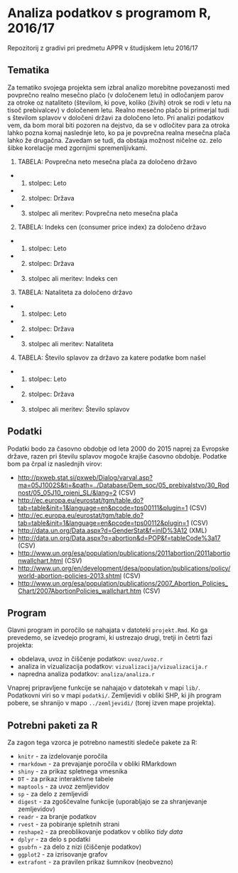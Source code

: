 # Analiza podatkov s programom R, 2016/17

Repozitorij z gradivi pri predmetu APPR v študijskem letu 2016/17

## Tematika

Za tematiko svojega projekta sem izbral analizo morebitne povezanosti med povprečno realno mesečno plačo (v določenem letu) in odločanjem parov za otroke oz nataliteto (številom, ki pove, koliko (živih) otrok se rodi v letu na tisoč prebivalcev) v določenem letu. Realno mesečno plačo bi primerjal tudi s številom splavov v določeni državi za določeno leto. Pri analizi podatkov vem, da bom moral biti pozoren na dejstvo, da se v odločitev para za otroka lahko pozna komaj naslednje leto, ko pa je povprečna realna mesečna plača lahko že drugačna. Zavedam se tudi, da obstaja možnost ničelne oz. zelo šibke korelacije med zgornjimi spremenljivkami.

1. TABELA: Povprečna neto mesečna plača za določeno državo
* 1. stolpec: Leto
* 2. stolpec: Država
* 3. stolpec ali meritev: Povprečna neto mesečna plača

2. TABELA: Indeks cen (consumer price index) za določeno državo
* 1. stolpec: Leto
* 2. stolpec: Država
* 3. stolpec ali meritev: Indeks cen

3. TABELA: Nataliteta za določeno državo
* 1. stolpec: Leto
* 2. stolpec: Država
* 3. stolpec ali meritev: Nataliteta

4. TABELA: Število splavov za državo za katere podatke bom našel
* 1. stolpec: Leto
* 2. stolpec: Država
* 3. stolpec ali meritev: Število splavov



## Podatki

Podatki bodo za časovno obdobje od leta 2000 do 2015 naprej za Evropske države, razen pri številu splavov mogoče krajše časovno obdobje. Podatke bom pa črpal iz naslednjih virov:
* http://pxweb.stat.si/pxweb/Dialog/varval.asp?ma=05J1002S&ti=&path=../Database/Dem_soc/05_prebivalstvo/30_Rodnost/05_05J10_rojeni_SL/&lang=2 (CSV)
* http://ec.europa.eu/eurostat/tgm/table.do?tab=table&init=1&language=en&pcode=tps00111&plugin=1 (CSV)
* http://ec.europa.eu/eurostat/tgm/table.do?tab=table&init=1&language=en&pcode=tps00112&plugin=1 (CSV)
* http://data.un.org/Data.aspx?d=GenderStat&f=inID%3A12 (XML)
* http://data.un.org/Data.aspx?q=abortion&d=POP&f=tableCode%3a17 (CSV)
* http://www.un.org/esa/population/publications/2011abortion/2011abortionwallchart.html (CSV)
* http://www.un.org/en/development/desa/population/publications/policy/world-abortion-policies-2013.shtml (CSV)
* http://www.un.org/esa/population/publications/2007_Abortion_Policies_Chart/2007AbortionPolicies_wallchart.htm (CSV)

## Program

Glavni program in poročilo se nahajata v datoteki `projekt.Rmd`. Ko ga prevedemo,
se izvedejo programi, ki ustrezajo drugi, tretji in četrti fazi projekta:

* obdelava, uvoz in čiščenje podatkov: `uvoz/uvoz.r`
* analiza in vizualizacija podatkov: `vizualizacija/vizualizacija.r`
* napredna analiza podatkov: `analiza/analiza.r`

Vnaprej pripravljene funkcije se nahajajo v datotekah v mapi `lib/`. Podatkovni
viri so v mapi `podatki/`. Zemljevidi v obliki SHP, ki jih program pobere, se
shranijo v mapo `../zemljevidi/` (torej izven mape projekta).

## Potrebni paketi za R

Za zagon tega vzorca je potrebno namestiti sledeče pakete za R:

* `knitr` - za izdelovanje poročila
* `rmarkdown` - za prevajanje poročila v obliki RMarkdown
* `shiny` - za prikaz spletnega vmesnika
* `DT` - za prikaz interaktivne tabele
* `maptools` - za uvoz zemljevidov
* `sp` - za delo z zemljevidi
* `digest` - za zgoščevalne funkcije (uporabljajo se za shranjevanje zemljevidov)
* `readr` - za branje podatkov
* `rvest` - za pobiranje spletnih strani
* `reshape2` - za preoblikovanje podatkov v obliko *tidy data*
* `dplyr` - za delo s podatki
* `gsubfn` - za delo z nizi (čiščenje podatkov)
* `ggplot2` - za izrisovanje grafov
* `extrafont` - za pravilen prikaz šumnikov (neobvezno)
